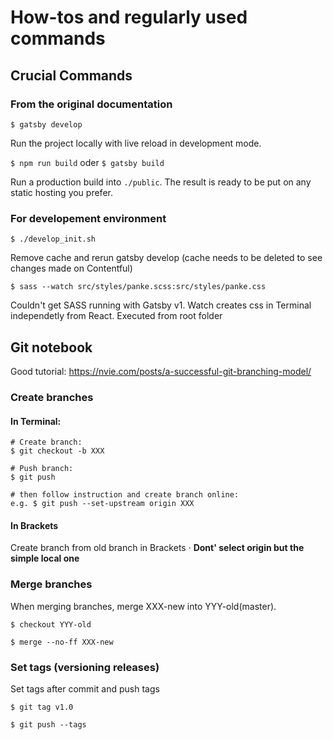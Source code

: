 # How-tos and regularly used commands 

## Crucial Commands

### From the original documentation

`$ gatsby develop`

Run the project locally with live reload in development mode.

`$ npm run build` oder `$ gatsby build`

Run a production build into `./public`. The result is ready to be put on any static hosting you prefer.

### For developement environment

`$ ./develop_init.sh`

Remove cache and rerun gatsby develop (cache needs to be deleted to see changes made on Contentful)

`$ sass --watch src/styles/panke.scss:src/styles/panke.css`

Couldn't get SASS running with Gatsby v1. Watch creates css in Terminal independetly from React. Executed from root folder

## Git notebook

Good tutorial: https://nvie.com/posts/a-successful-git-branching-model/

### Create branches

#### In Terminal:

```
# Create branch:
$ git checkout -b XXX

# Push branch:
$ git push

# then follow instruction and create branch online:
e.g. $ git push --set-upstream origin XXX
```

#### In Brackets 

Create branch from old branch in Brackets · **Dont' select origin but the simple local one**

### Merge branches

When merging branches, merge XXX-new into YYY-old(master).

```
$ checkout YYY-old

$ merge --no-ff XXX-new

```

### Set tags (versioning releases)

Set tags after commit and push tags

```
$ git tag v1.0

$ git push --tags
```

